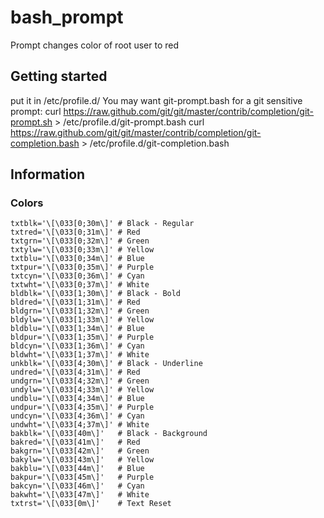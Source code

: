# bash_prompt

Prompt changes color of root user to red


## Getting started

put it in /etc/profile.d/
You may want git-prompt.bash for a git sensitive prompt:
curl https://raw.github.com/git/git/master/contrib/completion/git-prompt.sh > /etc/profile.d/git-prompt.bash
curl https://raw.github.com/git/git/master/contrib/completion/git-completion.bash > /etc/profile.d/git-completion.bash

## Information

### Colors

```
txtblk='\[\033[0;30m\]' # Black - Regular
txtred='\[\033[0;31m\]' # Red
txtgrn='\[\033[0;32m\]' # Green
txtylw='\[\033[0;33m\]' # Yellow
txtblu='\[\033[0;34m\]' # Blue
txtpur='\[\033[0;35m\]' # Purple
txtcyn='\[\033[0;36m\]' # Cyan
txtwht='\[\033[0;37m\]' # White
bldblk='\[\033[1;30m\]' # Black - Bold
bldred='\[\033[1;31m\]' # Red
bldgrn='\[\033[1;32m\]' # Green
bldylw='\[\033[1;33m\]' # Yellow
bldblu='\[\033[1;34m\]' # Blue
bldpur='\[\033[1;35m\]' # Purple
bldcyn='\[\033[1;36m\]' # Cyan
bldwht='\[\033[1;37m\]' # White
unkblk='\[\033[4;30m\]' # Black - Underline
undred='\[\033[4;31m\]' # Red
undgrn='\[\033[4;32m\]' # Green
undylw='\[\033[4;33m\]' # Yellow
undblu='\[\033[4;34m\]' # Blue
undpur='\[\033[4;35m\]' # Purple
undcyn='\[\033[4;36m\]' # Cyan
undwht='\[\033[4;37m\]' # White
bakblk='\[\033[40m\]'   # Black - Background
bakred='\[\033[41m\]'   # Red
bakgrn='\[\033[42m\]'   # Green
bakylw='\[\033[43m\]'   # Yellow
bakblu='\[\033[44m\]'   # Blue
bakpur='\[\033[45m\]'   # Purple
bakcyn='\[\033[46m\]'   # Cyan
bakwht='\[\033[47m\]'   # White
txtrst='\[\033[0m\]'    # Text Reset
```

